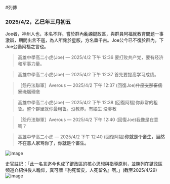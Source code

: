 #列傳 
### 2025/4/2，乙巳年三月初五
Joe者，神州人也，本名不詳。嘗於群內~~亂源~~鍵政區，與群員阿福就教育問題一事激辯，期間出言不遜，為人所銘於星版，方名垂千古。Joe公今已不復於群內。下Joe公諧阿福之言也。

> 高雄中學高二小虎(Joe) — 2025/4/2 下午 12:36
> 要打败共产党，要有经济和军事力量。

> 高雄中學高二小虎(Joe) — 2025/4/2 下午 12:37
> 首先要提高学习成绩。

> ［怨丹法聯軍］Averous — 2025/4/2 下午 12:37
> (回復Joe)~~什麼支那畜儒家洗腦理念~~

> 高雄中學高二小虎(Joe) — 2025/4/2 下午 12:38
> (回復阿福)你非常的粗鲁。整个群里就你最粗鲁。没教养。有娘生 没爹教

> ［怨丹法聯軍］Averous — 2025/4/2 下午 12:40
> (回復Joe)我像是在意嗎？

> 高雄中學高二小虎 — 2025/4/2 下午 12:40
> (回復阿福)**你就是个畜生，当然不在意人家骂你了，你就是个畜生。**

![image](https://hackmd.io/_uploads/rJBi-dAkxl.png)

史官註記：「此一名言迄今也成了鍵政區的核心思想與指導原則，並陳列在鍵政區頻道介紹供後人瞻仰，真可謂『豹死留皮，人死留名』啊。」(截至2025/4/29)
![image](https://hackmd.io/_uploads/Bkobm_Cyeg.png)
